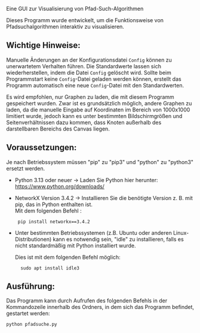 Eine GUI zur Visualisierung von Pfad-Such-Algorithmen

Dieses Programm wurde entwickelt, um die Funktionsweise von Pfadsuchalgorithmen interaktiv zu visualisieren.

Wichtige Hinweise:
-------------------
Manuelle Änderungen an der Konfigurationsdatei `Config` können zu unerwartetem Verhalten führen. 
Die Standardwerte lassen sich wiederherstellen, indem die Datei `Config` gelöscht wird. 
Sollte beim Programmstart keine `Config`-Datei geladen werden können, erstellt das Programm automatisch eine neue `Config`-Datei mit den Standardwerten.

Es wird empfohlen, nur Graphen zu laden, die mit diesem Programm gespeichert wurden. 
Zwar ist es grundsätzlich möglich, andere Graphen zu laden, da die manuelle Eingabe auf Koordinaten im Bereich von 1000x1000 limitiert wurde,
jedoch kann es unter bestimmten Bildschirmgrößen und Seitenverhältnissen dazu kommen,
dass Knoten außerhalb des darstellbaren Bereichs des Canvas liegen.

Voraussetzungen:
----------------

Je nach Betriebssystem müssen "pip" zu "pip3" und "python" zu "python3" ersetzt werden.

- Python 3.13 oder neuer
  -> Laden Sie Python hier herunter: https://www.python.org/downloads/
  
- NetworkX Version 3.4.2
  -> Installieren Sie die benötigte Version z. B. mit pip, das in Python enthalten ist.  
  Mit dem folgenden Befehl :

       pip install networkx==3.4.2

- Unter bestimmten Betriebssystemen (z.B. Ubuntu oder anderen Linux-Distributionen) 
  kann es notwendig sein, "idle" zu installieren, falls es nicht standardmäßig mit Python installiert wurde.
  
  Dies ist mit dem folgenden Befehl möglich:
  
        sudo apt install idle3
  

Ausführung:
-----------
Das Programm kann durch Aufrufen des folgenden Befehls in der Kommandozeile innerhalb des Ordners, in dem sich das Programm befindet, gestartet werden:
  
    python pfadsuche.py